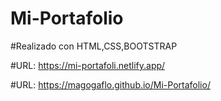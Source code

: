 # Mi-Portafolio

#Realizado con HTML,CSS,BOOTSTRAP

#URL: https://mi-portafoli.netlify.app/

#URL: https://magogaflo.github.io/Mi-Portafolio/
